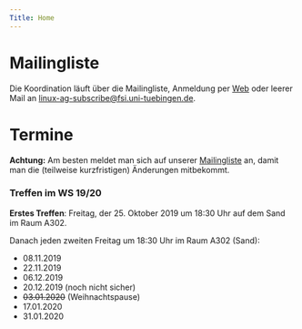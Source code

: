 ```yaml
---
Title: Home
---
```


# Mailingliste

Die Koordination läuft über die Mailingliste, Anmeldung per
[Web](https://www.fsi.uni-tuebingen.de/mailman/listinfo/linux-ag/) oder leerer
Mail an <linux-ag-subscribe@fsi.uni-tuebingen.de>.

# Termine

**Achtung:** Am besten meldet man sich auf unserer
[Mailingliste](https://www.fsi.uni-tuebingen.de/mailman/listinfo/linux-ag/) an,
damit man die (teilweise kurzfristigen) Änderungen mitbekommt.

### Treffen im WS 19/20

**Erstes Treffen**: Freitag, der 25. Oktober 2019 um 18:30 Uhr auf dem Sand
im Raum A302.

Danach jeden zweiten Freitag um 18:30 Uhr im Raum A302 (Sand):
- 08.11.2019
- 22.11.2019
- 06.12.2019
- 20.12.2019 (noch nicht sicher)
- ~~03.01.2020~~ (Weihnachtspause)
- 17.01.2020
- 31.01.2020
